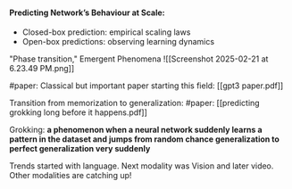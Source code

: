#### Predicting Network’s Behaviour at Scale:
- Closed-box prediction: empirical scaling laws
- Open-box predictions: observing learning dynamics

"Phase transition," Emergent Phenomena
![[Screenshot 2025-02-21 at 6.23.49 PM.png]]

#paper: Classical but important paper starting this field: [[gpt3 paper.pdf]]

Transition from memorization to generalization:
#paper: [[predicting grokking long before it happens.pdf]]

Grokking: **a phenomenon when a neural network suddenly learns a pattern in the dataset and jumps from random chance generalization to perfect generalization very suddenly**

Trends started with language. 
Next modality was Vision and later video.
Other modalities are catching up!

